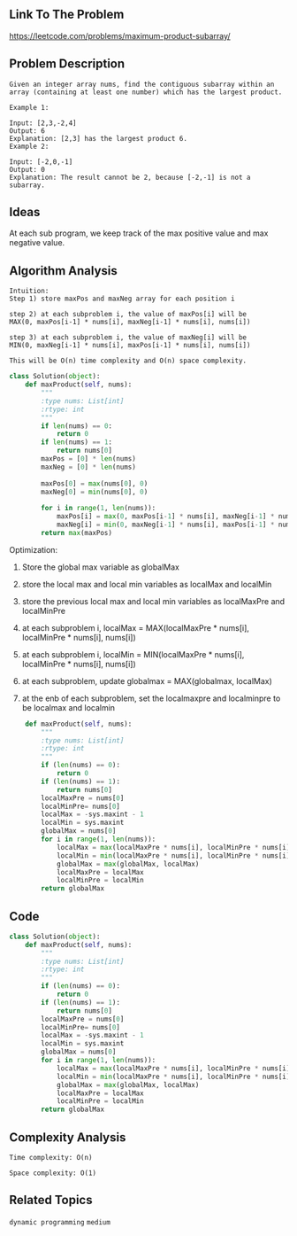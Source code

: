 ## Link To The Problem 
https://leetcode.com/problems/maximum-product-subarray/

## Problem Description

```
Given an integer array nums, find the contiguous subarray within an array (containing at least one number) which has the largest product.

Example 1:

Input: [2,3,-2,4]
Output: 6
Explanation: [2,3] has the largest product 6.
Example 2:

Input: [-2,0,-1]
Output: 0
Explanation: The result cannot be 2, because [-2,-1] is not a subarray.

```

## Ideas

At each sub program, we keep track of the max positive value and max negative value.

## Algorithm Analysis
```
Intuition: 
Step 1) store maxPos and maxNeg array for each position i

step 2) at each subproblem i, the value of maxPos[i] will be  
MAX(0, maxPos[i-1] * nums[i], maxNeg[i-1] * nums[i], nums[i])

step 3) at each subproblem i, the value of maxNeg[i] will be 
MIN(0, maxNeg[i-1] * nums[i], maxPos[i-1] * nums[i], nums[i])

This will be O(n) time complexity and O(n) space complexity.
```
```py
class Solution(object):
    def maxProduct(self, nums):
        """
        :type nums: List[int]
        :rtype: int
        """
        if len(nums) == 0:
            return 0
        if len(nums) == 1:
            return nums[0]
        maxPos = [0] * len(nums)
        maxNeg = [0] * len(nums)
        
        maxPos[0] = max(nums[0], 0)
        maxNeg[0] = min(nums[0], 0)
        
        for i in range(1, len(nums)):
            maxPos[i] = max(0, maxPos[i-1] * nums[i], maxNeg[i-1] * nums[i], nums[i])
            maxNeg[i] = min(0, maxNeg[i-1] * nums[i], maxPos[i-1] * nums[i], nums[i])
        return max(maxPos)
```

Optimization:
1) Store the global max variable as globalMax
2) store the local max and local min variables as localMax and localMin
3) store the previous local max and local min variables as localMaxPre and localMinPre

4) at each subproblem i, localMax = MAX(localMaxPre * nums[i], localMinPre * nums[i], nums[i])
5) at each subproblem i, localMin = MIN(localMaxPre * nums[i], localMinPre * nums[i], nums[i])
6) at each subproblem, update globalmax = MAX(globalmax, localMax)
7) at the enb of each subproblem, set the localmaxpre and localminpre to be localmax and localmin
```py
    def maxProduct(self, nums):
        """
        :type nums: List[int]
        :rtype: int
        """
        if (len(nums) == 0):
            return 0
        if (len(nums) == 1):
            return nums[0]
        localMaxPre = nums[0]
        localMinPre= nums[0]
        localMax = -sys.maxint - 1
        localMin = sys.maxint
        globalMax = nums[0]
        for i in range(1, len(nums)):
            localMax = max(localMaxPre * nums[i], localMinPre * nums[i], nums[i])
            localMin = min(localMaxPre * nums[i], localMinPre * nums[i], nums[i])
            globalMax = max(globalMax, localMax)
            localMaxPre = localMax
            localMinPre = localMin
        return globalMax
```

## Code

```py
class Solution(object):
    def maxProduct(self, nums):
        """
        :type nums: List[int]
        :rtype: int
        """
        if (len(nums) == 0):
            return 0
        if (len(nums) == 1):
            return nums[0]
        localMaxPre = nums[0]
        localMinPre= nums[0]
        localMax = -sys.maxint - 1
        localMin = sys.maxint
        globalMax = nums[0]
        for i in range(1, len(nums)):
            localMax = max(localMaxPre * nums[i], localMinPre * nums[i], nums[i])
            localMin = min(localMaxPre * nums[i], localMinPre * nums[i], nums[i])
            globalMax = max(globalMax, localMax)
            localMaxPre = localMax
            localMinPre = localMin
        return globalMax
```

## Complexity Analysis
```
Time complexity: O(n)

Space complexity: O(1)
```
## Related Topics
```dynamic programming``` ```medium```




